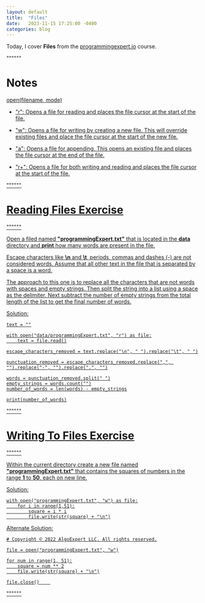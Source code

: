 ```yaml
---
layout: default
title:  "Files"
date:   2023-11-15 17:25:00 -0400
categories: blog
---
```


Today, I cover __Files__ from the [programmingexpert.io][course-site] course.

""""""

# Notes

<u>open(filename, mode)<u>

- "r": Opens a file for reading and places the file cursor at the start of the file.

- "w": Opens a file for writing by creating a new file. This will override existing files and place the file cursor at the start of the new file.

- "a": Opens a file for appending. This opens an existing file and places the file cursor at the end of the file.

- "r+": Opens a file for both writing and reading and places the file cursor at the start of the file.

""""""

# Reading Files Exercise

""""""

Open a filed named __"programmingExpert.txt"__ that is located in the __data__ directory and __print__ how many words are present in the file.

Escape characters like __\n__ and __\t__, periods, commas and dashes (-) are not considered words. Assume that all other text in the file that is separated by a space is a word.

The approach to this one is to replace all the characters that are not words with spaces and empty strings. Then split the string into a list using a space as the delimiter. Next subtract the number of empty strings from the total length of the list to get the final number of words.

Solution:

    text = ""

    with open("data/programmingExpert.txt", "r") as file:
        text = file.read()

    escape_characters_removed = text.replace("\n", " ").replace("\t", " ")

    punctuation_removed = escape_characters_removed.replace(",", "").replace("-", "").replace(".", "")

    words = punctuation_removed.split(" ")
    empty_strings = words.count("")
    number_of_words = len(words) - empty_strings

    print(number_of_words)

""""""

# Writing To Files Exercise

""""""

Within the current directory create a new file named __"programmingExpert.txt"__ that contains the squares of numbers in the range __1__ to __50__, each on new line.

Solution:
    
    with open("programmingExpert.txt", "w") as file:
        for i in range(1,51):
            square = i * i
            file.write(str(square) + "\n")

Alternate Solution:

    # Copyright © 2022 AlgoExpert LLC. All rights reserved.

    file = open("programmingExpert.txt", "w")

    for num in range(1, 51):
        square = num ** 2
        file.write(str(square) + "\n")

    file.close()    

""""""

[course-site]: https://www.programmingexpert.io/index